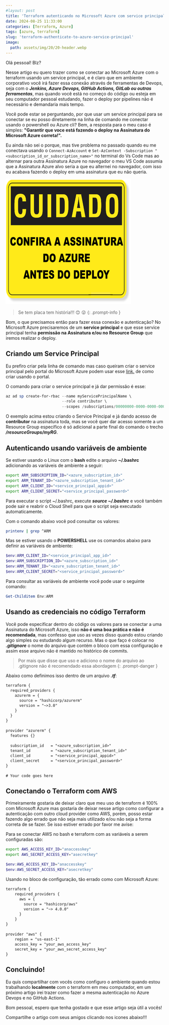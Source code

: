 ```yaml
---
#layout: post
title: 'Terraform autenticando no Microsoft Azure com service principal' 
date: 2024-08-25 11:33:00
categories: [Terraform, Azure]
tags: [azure, terraform]
slug: 'terraform-authenticate-to-azure-service-principal'
image:
  path: assets/img/20/20-header.webp
---
```


Olá pessoal! Blz?

Nesse artigo eu quero trazer como se conectar ao Microsoft Azure com o terraform usando um service principal, e é claro que em ambiente corporativo você irá fazer essa conexão através de ferramentas de Devops, seja com o ***Jenkins, Azure Devops, GitHub Actions, GitLab ou outras ferramentas***, mas quando você está no começo do código ou esteja em seu computador pessoal estudando, fazer o deploy por pipelines não é necessário e demandaria mais tempo.

Você pode estar se perguntando, por que usar um service principal para se conectar se eu posso diretamente na linha de comando me conectar usando o powershell ou Azure cli? Bem, a resposta para o meu caso é simples: **"Garantir que voce está fazendo o deploy na Assinatura do Microsoft Azure correta!".**

Eu ainda não sei o porque, mas tive problema no passado quando eu me conectava usando o ```Connect-AzAccount``` e ```Set-AzContext -Subscription "<subscription_id_or_subscription_name>"``` no terminal do Vs Code mas ao alternar para outra Assinatura Azure no navegador o meu VS Code assumia que a Assinatura Azure alvo seria a que eu alternei no navegador, com isso eu acabava fazendo o deploy em uma assinatura que eu não queria.

<img src="/assets/img/20/01.png" alt="Se tem placa tem história" width="400" height="400">

> Se tem placa tem história!!! 😊 😜
{: .prompt-info }

Bom, o que precisamos então para fazer essa conexão e autenticação? No Microsoft Azure precisaremos de um **service principal** e que esse service principal tenha **permissão na Assinatura e/ou no Resource Group** que iremos realizar o deploy.

## Criando um Service Principal

Eu prefiro criar pela linha de comando mas caso queiram criar o service principal pelo portal do Microsoft Azure podem usar esse <a href="https://learn.microsoft.com/en-us/entra/identity-platform/howto-create-service-principal-portal" target="_blank">link.</a> de como criar usando o portal.

O comando para criar o service principal e já dar permissão é esse:

```powershell
az ad sp create-for-rbac --name myServicePrincipalName \
                         --role contributor \
                         --scopes /subscriptions/00000000-0000-0000-0000-000000000000
```

O exemplo acima estou criando o Service Principal e já dando acesso de **contributor** na assinatura toda, mas se você quer dar acesso somente a um Resource Group específico é só adicional a parte final do comando o trecho ***/resourceGroups/myRG***.

## Autenticando usando variáveis de ambiente

Se estiver usando o Linux com o **bash** edite o arquivo **~/.bashrc** adicionando as variáveis de ambiente a seguir:

```bash
export ARM_SUBSCRIPTION_ID="<azure_subscription_id>"
export ARM_TENANT_ID="<azure_subscription_tenant_id>"
export ARM_CLIENT_ID="<service_principal_appid>"
export ARM_CLIENT_SECRET="<service_principal_password>"
```

Para executar o script ~/.bashrc, execute ***source ~/.bashrc*** e você também pode sair e reabrir o Cloud Shell para que o script seja executado automaticamente.

Com o comando abaixo você pod consultar os valores:

```bash
printenv | grep ^ARM
```

Mas se estiver usando o **POWERSHELL** use os comandos abaixo para definir as variáveis de ambiente:

```powershell
$env:ARM_CLIENT_ID="<service_principal_app_id>"
$env:ARM_SUBSCRIPTION_ID="<azure_subscription_id>"
$env:ARM_TENANT_ID="<azure_subscription_tenant_id>"
$env:ARM_CLIENT_SECRET="<service_principal_password>"
```

Para consultar as variáveis de ambiente você pode usar o seguinte comando:

```powershell
Get-Childitem Env:ARM
```

## Usando as credenciais no código Terraform

Você pode especificar dentro do código os valores para se conectar a uma Assinatura do Microsoft Azure, isso **não é uma boa prática e não é recomendada**, mas confesso que uso as vezes disso quando estou criando algo simples ou estudando algum recurso. Mas o que faço é colocar no ***.gitignore*** o nome do arquivo que contém o bloco com essa configuração e assim esse arquivo não é mantido no histórico de commits.

> Por mais que disse que uso e adiciono o nome do arquivo ao .gitignore não é recomendado essa abordagem
{: .prompt-danger }

Abaixo como definimos isso dentro de um arquivo ***.tf***:

```hcl
terraform {
  required_providers {
    azurerm = {
      source = "hashicorp/azurerm"
      version = "~>3.0"
    }
  }
}

provider "azurerm" {
  features {}

  subscription_id   = "<azure_subscription_id>"
  tenant_id         = "<azure_subscription_tenant_id>"
  client_id         = "<service_principal_appid>"
  client_secret     = "<service_principal_password>"
}

# Your code goes here
```

## Conectando o Terraform com AWS

Primeiramente gostaria de deixar claro que meu uso de terraform é 100% com Microsoft Azure mas gostaria de deixar nesse artigo como configurar a autenticação com outro cloud provider como AWS, porém, posso estar fazendo algo errado que não seja mais utilizado e/ou não seja a forma correta de se fazer. Se isso estiver errado por favor me avise:

Para se conectar AWS no bash e terraform com as variáveis a serem configuradas são:

```bash
export AWS_ACCESS_KEY_ID="anaccesskey"
export AWS_SECRET_ACCESS_KEY="asecretkey"
```

```powershell
$env:AWS_ACCESS_KEY_ID="anaccesskey"
$env:AWS_SECRET_ACCESS_KEY="asecretkey"
```
Usando no bloco de configuração, tão errado como com Microsoft Azure:

```hcl
terraform {
    required_providers {
      aws = {
        source = "hashicorp/aws"
        version = "~> 4.0.0"
      }
    }
}

provider "aws" {
    region = "us-east-1"
    access_key = "your_aws_access_key"
    secret_key = "your_aws_secret_access_key"
}
```

## Concluindo!

Eu quis compartilhar com vocês como configuro o ambiente quando estou trabalhando **localmente** com o terraform em meu computador, em um próximo artigo irei trazer como fazer a mesma autenticação no Azure Devops e no GitHub Actions.

Bom pessoal, espero que tenha gostado e que esse artigo seja útil a vocês!

Compartilhe o artigo com seus amigos clicando nos icones abaixo!!!